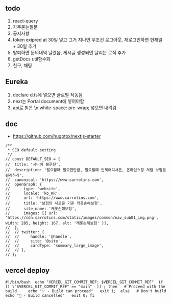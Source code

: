 ## todo

1. react-query
2. 자주묻는질문
3. 공지사항
4. token exipred at 30일 넣고 그거 지나면 무조건 로그아웃, 재로그인하면 현재일 + 30일 추가
5. 탈퇴하면 문의내역 날렸음, 게시글 생성되면 날리는 로직 추가
6. getDocs util함수화
7. 친구, 채팅

## Eureka

1. declare d.ts에 넣으면 글로벌 작동됨
2. next는 Portal document에 넣어야함
3. api로 받은 \n white-space: pre-wrap; 넣으면 내려감

## doc

- https://github.com/hugotox/nextjs-starter

```
/**
 * SEO default setting
 */
// const DEFAULT_SEO = {
// 	title: '시니어 블루진',
// 	description: '필요할때 필요한만큼, 필요할때 언제어디서든, 온라인쇼핑 처럼 보험을 편리하게',
// 	canonical: 'https://www.carrotins.com',
// 	openGraph: {
// 		type: 'website',
// 		locale: 'ko_KR',
// 		url: 'https://www.carrotins.com',
// 		title: '보험의 새로운 기준 캐롯손해보험',
// 		site_name: '캐롯손해보험',
// 		images: [{ url: 'https://cdn.carrotins.com/static/images/common/nav_sub01_img.png', width: 285, height: 167, alt: '캐롯손해보험' }],
// 	},
// 	// twitter: {
// 	//     handle: '@handle',
// 	//     site: '@site',
// 	//     cardType: 'summary_large_image',
// 	// },
// };
```

## vercel deploy

```
#!/bin/bash  echo "VERCEL_GIT_COMMIT_REF: $VERCEL_GIT_COMMIT_REF"  if [[ \"$VERCEL_GIT_COMMIT_REF" == "main"  ]] ; then   # Proceed with the build     echo "✅ - Build can proceed"   exit 1;  else   # Don't build   echo "🛑 - Build cancelled"   exit 0; fi
```
